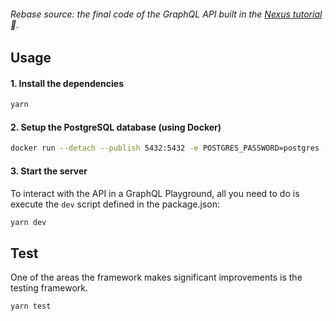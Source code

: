 ###### Rebase source: the final code of the GraphQL API built in the [Nexus tutorial](https://www.nexusjs.org/#/tutorial/introduction) 🚀.

## Usage

#### 1. Install the dependencies

```sh
yarn
```

#### 2. Setup the PostgreSQL database (using Docker)

```sh
docker run --detach --publish 5432:5432 -e POSTGRES_PASSWORD=postgres --name postgres postgres:10.12
```

#### 3. Start the server

To interact with the API in a GraphQL Playground, all you need to do is execute the `dev` script defined in the package.json:

```sh
yarn dev
```

## Test
One of the areas the framework makes significant improvements is the testing framework.

```sh
yarn test
```

